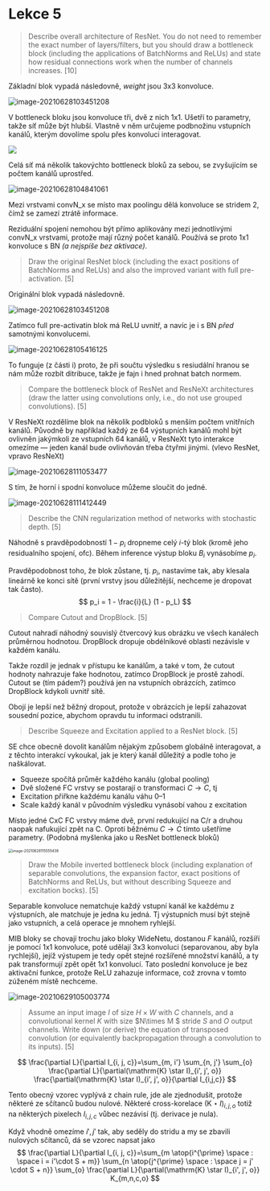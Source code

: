 # Lekce 5

> Describe overall architecture of ResNet. You do not need to remember the exact number of layers/filters, but you should draw a bottleneck block (including the applications of BatchNorms and ReLUs) and state how residual connections work when the number of channels increases. [10]

Základní blok vypadá následovně, *weight* jsou 3x3 konvoluce. 

![image-20210628103451208](images/image-20210628103451208.png)

V bottleneck bloku jsou konvoluce tři, dvě z nich 1x1. Ušetří to parametry, takže síť může být hlubší. Vlastně v něm určujeme podbnožinu vstupních kanálů, kterým dovolíme spolu přes konvoluci interagovat.

![](images/image-20210628101122998.png)

Celá síť má několik takovýchto bottleneck bloků za sebou, se zvyšujícím se počtem kanálů uprostřed.

![image-20210628104841061](images/image-20210628104841061.png)

Mezi vrstvami convN_x se místo max poolingu dělá konvoluce se stridem 2, čímž se zamezí ztrátě informace.

Reziduální spojení nemohou být přímo aplikovány mezi jednotlivými convN_x vrstvami, protože mají různý počet kanálů. Používá se proto 1x1 konvoluce s BN *(a nejspíše bez aktivace)*.

> Draw the original ResNet block (including the exact positions of BatchNorms and ReLUs) and also the improved variant with full pre-activation. [5]

Originální blok vypadá následovně.

![image-20210628103451208](images/image-20210628103451208.png)

Zatímco full pre-activatin blok má ReLU uvnitř, a navíc je i s BN _před_ samotnými konvolucemi.

![image-20210628105416125](images/full-pre-activation-block.png)

To funguje (z části i) proto, že při součtu výsledku s resiudální hranou se nám může rozbít ditribuce, takže je fajn i hned prohnat batch normem.

> Compare the bottleneck block of ResNet and ResNeXt architectures (draw the latter using convolutions only, i.e., do not use grouped convolutions). [5]

V ResNeXt rozdělíme blok na několik podbloků s menším počtem vnitřních kanálů. Původně by například každý ze 64 výstupních kanálů mohl být ovlivněn jakýmkoli ze vstupních 64 kanálů, v ResNeXt tyto interakce omezíme — jeden kanál bude ovlivňován třeba čtyřmi jinými. (vlevo ResNet, vpravo ResNeXt)

![image-20210628111053477](images/resnext.png)

S tím, že horní i spodní konvoluce můžeme sloučit do jedné.

![image-20210628111412449](images/image-20210628111412449.png)

> Describe the CNN regularization method of networks with stochastic depth. [5]

Náhodně s pravděpodobností $1 - p_i$ dropneme celý $i$-tý blok (kromě jeho residualního spojení, ofc). Během inference výstup bloku $B_i$ vynásobíme $p_i$. 

Pravděpodobnost toho, že blok zůstane, tj. $p_i$, nastavíme tak, aby klesala lineárně ke konci sítě (první vrstvy jsou důležitější, nechceme je dropovat tak často). 
$$
p_i = 1 - \frac{i}{L} (1 - p_L)
$$

> Compare Cutout and DropBlock. [5]

Cutout nahradí náhodný souvislý čtvercový kus obrázku ve všech kanálech průměrnou hodnotou. DropBlock dropuje obdélníkové oblasti nezávisle v každém kanálu.

Takže rozdíl je jednak v přístupu ke kanálům, a také v tom, že cutout hodnoty nahrazuje fake hodnotou, zatímco DropBlock je prostě zahodí. Cutout se (tím pádem?) používá jen na vstupních obrázcích, zatímco DropBlock kdykoli uvnitř sítě.

Obojí je lepší než běžný dropout, protože v obrázcích je lepší zahazovat sousední pozice, abychom opravdu tu informaci odstranili.

> Describe Squeeze and Excitation applied to a ResNet block. [5]

SE chce obecně dovolit kanálům nějakým způsobem globálně interagovat, a z těchto interakcí vykoukal, jak je který kanál důležitý a podle toho je naškálovat.

- Squeeze spočítá průměr každého kanálu (global pooling)
- Dvě složené FC vrstvy se postarají o transformaci $C \to C$, tj 
- Excitation přiřkne každému kanálu váhu 0–1
- Scale každý kanál v původním výsledku vynásobí vahou z excitation

Místo jedné CxC FC vrstvy máme dvě, první redukující na C/r a druhou naopak nafukující zpět na C. Oproti běžnému $C\to C$ tímto ušetříme parametry. (Podobná myšlenka jako u ResNet bottleneck bloků)

<img src="images/squeeze-and-excitation.png" alt="image-20210628115555438" style="zoom:50%;" />

> Draw the Mobile inverted bottleneck block (including explanation of separable convolutions, the expansion factor, exact positions of BatchNorms and ReLUs, but without describing Squeeze and excitation bocks). [5]

Separable konvoluce nematchuje každý vstupní kanál ke každému z výstupních, ale matchuje je jedna ku jedná. Tj výstupních musí být stejně jako vstupních, a celá operace je mnohem ryhlejší.

MIB bloky se chovají trochu jako bloky WideNetu, dostanou $F$ kanálů, rozšíří je pomocí 1x1 konvoluce, poté udělají 3x3 konvoluci (separovanou, aby byla rychlejší), jejíž výstupem je tedy opět stejné rozšířené množství kanálů, a ty pak transformují zpět opět 1x1 konvolucí. Tato poslední konvoluce je bez aktivační funkce, protože ReLU zahazuje informace, což zrovna v tomto zúženém místě nechceme.

![image-20210629105003774](images/mobile-inverted-block.png)

> Assume an input image $I$ of size $H \times W$ with $C$ channels, and a convolutional kernel $K$ with size $N\times M $ stride $S$ and $O$ output channels. Write down (or derive) the equation of transposed convolution (or equivalently backpropagation through a convolution to its inputs). [5]

$$
\frac{\partial L}{\partial I_{i, j, c}}=\sum_{m, i'} \sum_{n, j'} \sum_{o}
\frac{\partial L}{\partial(\mathrm{K} \star I)_{i', j', o}}
\frac{\partial(\mathrm{K} \star I)_{i', j', o}}{\partial I_{i,j,c}}
$$

Tento obecný vzorec vyplývá z chain rule, jde ale zjednodušit, protože některé ze sčítanců budou nulové. Některé cross-korelace $(\mathrm{K} \star I)_{i, j, o}$ totiž na některých pixelech $I_{i,j,c}$ vůbec nezávisí (tj. derivace je nula). 

Když vhodně omezíme $i', j'$ tak, aby seděly do stridu a my se zbavili nulových sčítanců, dá se vzorec napsat jako 
$$
\frac{\partial L}{\partial I_{i, j, c}}=\sum_{m \atop{i^{\prime} \space : \space i = i'\cdot S + m}} \sum_{n \atop{j^{\prime} \space : \space j = j' \cdot S + n}} \sum_{o}
\frac{\partial L}{\partial(\mathrm{K} \star I)_{i', j', o}}
K_{m,n,c,o}
$$